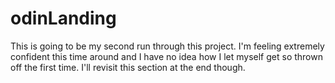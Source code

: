 # odinLanding
This is going to be my second run through this project. I'm feeling extremely confident this time around and I have no idea how I let myself get so thrown off the first time. I'll revisit this section at the end though.